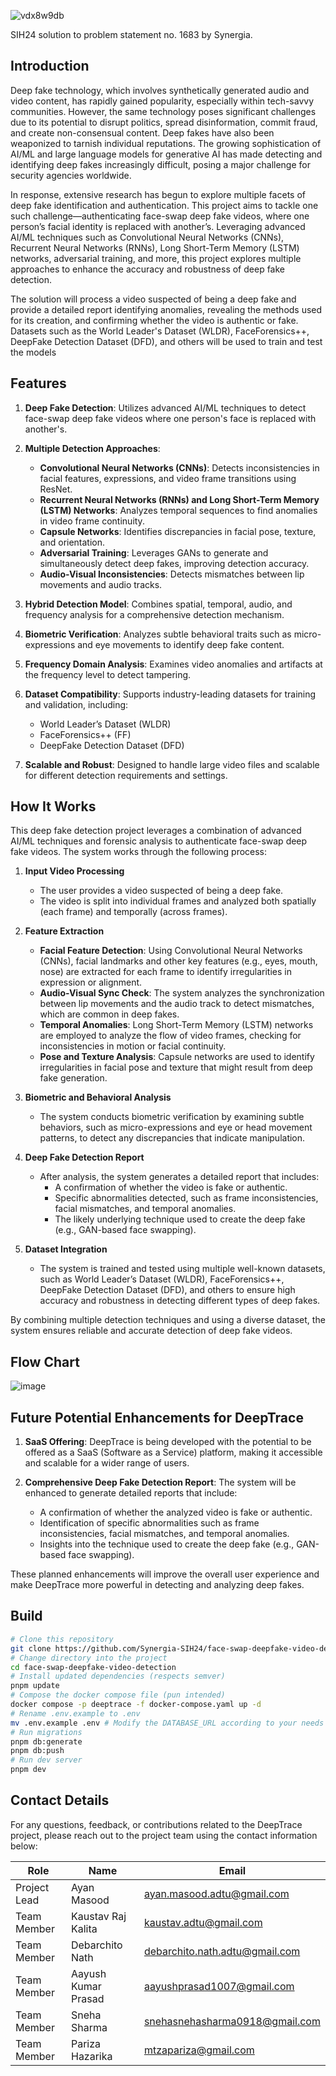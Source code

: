 
![vdx8w9db](https://github.com/user-attachments/assets/dc253f6b-f5a8-441d-8b51-bd1745d54cc0)




SIH24 solution to problem statement no. 1683 by Synergia.

## Introduction

Deep fake technology, which involves synthetically generated audio and video content, has rapidly gained popularity, especially within tech-savvy communities. However, the same technology poses significant challenges due to its potential to disrupt politics, spread disinformation, commit fraud, and create non-consensual content. Deep fakes have also been weaponized to tarnish individual reputations. The growing sophistication of AI/ML and large language models for generative AI has made detecting and identifying deep fakes increasingly difficult, posing a major challenge for security agencies worldwide.

In response, extensive research has begun to explore multiple facets of deep fake identification and authentication. This project aims to tackle one such challenge—authenticating face-swap deep fake videos, where one person’s facial identity is replaced with another’s. Leveraging advanced AI/ML techniques such as Convolutional Neural Networks (CNNs), Recurrent Neural Networks (RNNs), Long Short-Term Memory (LSTM) networks, adversarial training, and more, this project explores multiple approaches to enhance the accuracy and robustness of deep fake detection.

The solution will process a video suspected of being a deep fake and provide a detailed report identifying anomalies, revealing the methods used for its creation, and confirming whether the video is authentic or fake. Datasets such as the World Leader's Dataset (WLDR), FaceForensics++, DeepFake Detection Dataset (DFD), and others will be used to train and test the models

## Features

1. **Deep Fake Detection**: Utilizes advanced AI/ML techniques to detect face-swap deep fake videos where one person's face is replaced with another's.
   
2. **Multiple Detection Approaches**:
   - **Convolutional Neural Networks (CNNs)**: Detects inconsistencies in facial features, expressions, and video frame transitions using ResNet.
   - **Recurrent Neural Networks (RNNs) and Long Short-Term Memory (LSTM) Networks**: Analyzes temporal sequences to find anomalies in video frame continuity.
   - **Capsule Networks**: Identifies discrepancies in facial pose, texture, and orientation.
   - **Adversarial Training**: Leverages GANs to generate and simultaneously detect deep fakes, improving detection accuracy.
   - **Audio-Visual Inconsistencies**: Detects mismatches between lip movements and audio tracks.

3. **Hybrid Detection Model**: Combines spatial, temporal, audio, and frequency analysis for a comprehensive detection mechanism.

4. **Biometric Verification**: Analyzes subtle behavioral traits such as micro-expressions and eye movements to identify deep fake content.

5. **Frequency Domain Analysis**: Examines video anomalies and artifacts at the frequency level to detect tampering.

6. **Dataset Compatibility**: Supports industry-leading datasets for training and validation, including:
   - World Leader’s Dataset (WLDR)
   - FaceForensics++ (FF)
   - DeepFake Detection Dataset (DFD)

7. **Scalable and Robust**: Designed to handle large  video files and scalable for different detection requirements and settings.

## How It Works

This deep fake detection project leverages a combination of advanced AI/ML techniques and forensic analysis to authenticate face-swap deep fake videos. The system works through the following process:

1. **Input Video Processing**
   - The user provides a video suspected of being a deep fake.
   - The video is split into individual frames and analyzed both spatially (each frame) and temporally (across frames).

2. **Feature Extraction**
   - **Facial Feature Detection**: Using Convolutional Neural Networks (CNNs), facial landmarks and other key features (e.g., eyes, mouth, nose) are extracted for each frame to identify irregularities in expression or alignment.
   - **Audio-Visual Sync Check**: The system analyzes the synchronization between lip movements and the audio track to detect mismatches, which are common in deep fakes.
   - **Temporal Anomalies**: Long Short-Term Memory (LSTM) networks are employed to analyze the flow of video frames, checking for inconsistencies in motion or facial continuity.
   - **Pose and Texture Analysis**: Capsule networks are used to identify irregularities in facial pose and texture that might result from deep fake generation.

3. **Biometric and Behavioral Analysis**
   - The system conducts biometric verification by examining subtle behaviors, such as micro-expressions and eye or head movement patterns, to detect any discrepancies that indicate manipulation.

4. **Deep Fake Detection Report**
   - After analysis, the system generates a detailed report that includes:
     - A confirmation of whether the video is fake or authentic.
     - Specific abnormalities detected, such as frame inconsistencies, facial mismatches, and temporal anomalies.
     - The likely underlying technique used to create the deep fake (e.g., GAN-based face swapping).

5. **Dataset Integration**
   - The system is trained and tested using multiple well-known datasets, such as World Leader’s Dataset (WLDR), FaceForensics++, DeepFake Detection Dataset (DFD), and others to ensure high accuracy and robustness in detecting different types of deep fakes.

By combining multiple detection techniques and using a diverse dataset, the system ensures reliable and accurate detection of deep fake videos.

## Flow Chart 

![image](https://github.com/user-attachments/assets/cc76ccf2-e670-4e22-8738-0333cfda14f5)

## Future Potential Enhancements for DeepTrace

1. **SaaS Offering**: DeepTrace is being developed with the potential to be offered as a SaaS (Software as a Service) platform, making it accessible and scalable for a wider range of users.

2. **Comprehensive Deep Fake Detection Report**: The system will be enhanced to generate detailed reports that include:
   - A confirmation of whether the analyzed video is fake or authentic.
   - Identification of specific abnormalities such as frame inconsistencies, facial mismatches, and temporal anomalies.
   - Insights into the technique used to create the deep fake (e.g., GAN-based face swapping).

These planned enhancements will improve the overall user experience and make DeepTrace more powerful in detecting and analyzing deep fakes.

## Build

```bash
# Clone this repository
git clone https://github.com/Synergia-SIH24/face-swap-deepfake-video-detection.git
# Change directory into the project
cd face-swap-deepfake-video-detection
# Install updated dependencies (respects semver)
pnpm update
# Compose the docker compose file (pun intended)
docker compose -p deeptrace -f docker-compose.yaml up -d
# Rename .env.example to .env
mv .env.example .env # Modify the DATABASE_URL according to your needs
# Run migrations
pnpm db:generate
pnpm db:push
# Run dev server
pnpm dev
```

## Contact Details

For any questions, feedback, or contributions related to the DeepTrace project, please reach out to the project team using the contact information below:

| Role          | Name                | Email                           |
|---------------|---------------------|---------------------------------|
| Project Lead  | Ayan Masood         | ayan.masood.adtu@gmail.com      |
| Team Member   | Kaustav Raj Kalita  | kaustav.adtu@gmail.com          |
| Team Member   | Debarchito Nath     | debarchito.nath.adtu@gmail.com  |
| Team Member   | Aayush Kumar Prasad | aayushprasad1007@gmail.com      |
| Team Member   | Sneha Sharma        | snehasnehasharma0918@gmail.com  |
| Team Member   | Pariza Hazarika     | mtzapariza@gmail.com            |
